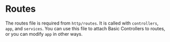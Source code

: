 # Routes

The routes file is required from `http/routes`. It is called with `controllers`, `app`, and `services`. You can use
this file to attach Basic Controllers to routes, or you can modify `app` in other ways.
